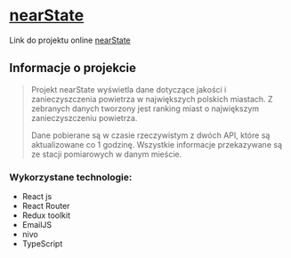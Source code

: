 # [nearState](http://aqi.northshape.eu "nearState")

Link do projektu online [nearState](http://aqi.northshape.eu "nearState")

## Informacje o projekcie

>Projekt nearState wyświetla dane dotyczące jakości i zanieczyszczenia powietrza w największych polskich miastach. Z zebranych danych tworzony jest ranking miast o największym zanieczyszczeniu powietrza. 
>
>Dane pobierane są w czasie rzeczywistym z dwóch API, które są aktualizowane co 1 godzinę. Wszystkie informacje przekazywane są ze stacji pomiarowych w danym mieście.

### Wykorzystane technologie: 
- React js
- React Router
- Redux toolkit
- EmailJS
- nivo
- TypeScript